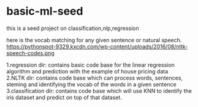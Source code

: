 # basic-ml-seed
this is a seed project on classification,nlp,regression

here is the vocab matching for any given sentence or natural speech.
https://pythonspot-9329.kxcdn.com/wp-content/uploads/2016/08/nltk-speech-codes.png

1.regression dir: contains basic code base for the linear regression algorithm and prediction with the example of house pricing data<br/>
2.NLTK dir: contains code base which can process words, sentences, steming and identifying the vocab of the words in a given sentence<br/>
3.classification dir: contains code base which will use KNN to identify the iris dataset and predict on top of that dataset.

